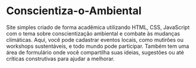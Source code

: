 # Conscientiza-o-Ambiental
 Site simples criado de forma acadêmica utilizando HTML, CSS, JavaScript com o tema sobre conscientização ambiental e combate às mudanças climáticas. Aqui, você pode cadastrar eventos locais, como mutirões ou workshops sustentáveis, e todo mundo pode participar. Também tem uma área de formulário onde você compartilha suas ideias, sugestões ou até críticas construtivas para ajudar a melhorar.
